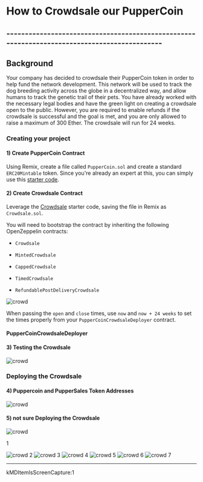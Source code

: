 #   How to Crowdsale our PupperCoin
## ---------------------------------------------------------------------------------------------

## Background

Your company has decided to crowdsale their PupperCoin token in order to help fund the network development.
This network will be used to track the dog breeding activity across the globe in a decentralized way, and allow humans to track the genetic trail of their pets. You have already worked with the necessary legal bodies and have the green light on creating a crowdsale open to the public. However, you are required to enable refunds if the crowdsale is successful and the goal is met, and you are only allowed to raise a maximum of 300 Ether. The crowdsale will run for 24 weeks.



### Creating your project
#### 1) Create PupperCoin Contract
Using Remix, create a file called `PupperCoin.sol` and create a standard `ERC20Mintable` token. Since you're already an expert at this, you can simply use this [starter code](../Starter-Code/PupperCoin.sol).


#### 2) Create Crowdsale Contract

Leverage the [Crowdsale](../Starter-Code/Crowdsale.sol) starter code, saving the file in Remix as `Crowdsale.sol`.

You will need to bootstrap the contract by inheriting the following OpenZeppelin contracts:

* `Crowdsale`

* `MintedCrowdsale`

* `CappedCrowdsale`

* `TimedCrowdsale`

* `RefundablePostDeliveryCrowdsale`

![crowd](Images/02_Crowdsale.png)


When passing the `open` and `close` times, use `now` and `now + 24 weeks` to set the times properly from your `PupperCoinCrowdsaleDeployer` contract.

#### PupperCoinCrowdsaleDeployer


#### 3) Testing the Crowdsale
![crowd](Images/03_PupperDeployed.png)

### Deploying the Crowdsale

#### 4) Puppercoin and PupperSales Token Addresses

![crowd](Images/04_PuppToken.png)


#### 5) not sure Deploying the Crowdsale

![crowd](Images/06_Pupper_buytoken.png)

1

![crowd](Images/06_new_pupper_buytoken.png)
2
![crowd](Images/07_new_new_puppe_tokensale.png)
3
![crowd](Images/07_new_puppe_token.png)
4
![crowd](Images/07_new_pupper_sales.png)
5
![crowd](Images/07_new_puppet_sale.png)
6
![crowd](Images/08_puppet_sales_token.png)
7
___________________
kMDItemIsScreenCapture:1